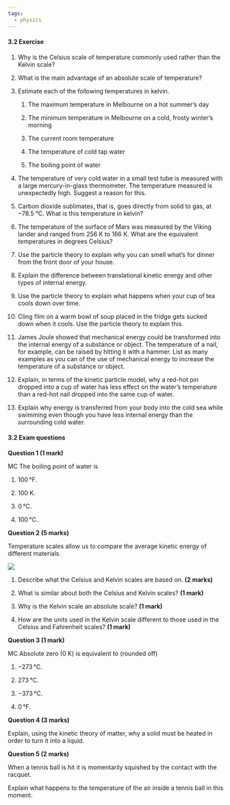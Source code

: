 ```yaml
---
tags:
  - physics
---
```

#### 3.2 Exercise

1. Why is the Celsius scale of temperature commonly used rather than the Kelvin scale?

	

2. What is the main advantage of an absolute scale of temperature?
    
3. Estimate each of the following temperatures in kelvin.
    
    1. The maximum temperature in Melbourne on a hot summer’s day
        
    2. The minimum temperature in Melbourne on a cold, frosty winter’s morning
        
    3. The current room temperature
        
    4. The temperature of cold tap water
        
    5. The boiling point of water
        
4. The temperature of very cold water in a small test tube is measured with a large mercury-in-glass thermometer. The temperature measured is unexpectedly high. Suggest a reason for this.
    
5. Carbon dioxide sublimates, that is, goes directly from solid to gas, at −78.5 °C. What is this temperature in kelvin?
    
6. The temperature of the surface of Mars was measured by the Viking lander and ranged from 256 K to 166 K. What are the equivalent temperatures in degrees Celsius?
    
7. Use the particle theory to explain why you can smell what’s for dinner from the front door of your house.
    
8. Explain the difference between translational kinetic energy and other types of internal energy.
    
9. Use the particle theory to explain what happens when your cup of tea cools down over time.
    
10. Cling film on a warm bowl of soup placed in the fridge gets sucked down when it cools. Use the particle theory to explain this.
    
11. James Joule showed that mechanical energy could be transformed into the internal energy of a substance or object. The temperature of a nail, for example, can be raised by hitting it with a hammer. List as many examples as you can of the use of mechanical energy to increase the temperature of a substance or object.
    
12. Explain, in terms of the kinetic particle model, why a red-hot pin dropped into a cup of water has less effect on the water’s temperature than a red-hot nail dropped into the same cup of water.
    
13. Explain why energy is transferred from your body into the cold sea while swimming even though you have less internal energy than the surrounding cold water.
    

#### 3.2 Exam questions

**[](https://content2.learnon.com.au/embedded-searchlight?&isbn=9781119887843&assetid=tlvd-3953)Question 1 (1 mark)**

MC The boiling point of water is

1. 100 °F.
    
2. 100 K.
    
3. 0 °C.
    
4. 100 °C.
    

**[](https://content2.learnon.com.au/embedded-searchlight?&isbn=9781119887843&assetid=tlvd-3954)Question 2 (5 marks)**

Temperature scales allow us to compare the average kinetic energy of different materials.

[![](https://content2.learnon.com.au/secure/ebooks/97811198/9781119887843/images/c03f13.png)](https://content2.learnon.com.au/secure/ebooks/97811198/9781119887843/images/lightwindow/c03f13.png)

1. Describe what the Celsius and Kelvin scales are based on. ****(2 marks)****
    
2. What is similar about both the Celsius and Kelvin scales? ****(1 mark)****
    
3. Why is the Kelvin scale an absolute scale? ****(1 mark)****
    
4. How are the units used in the Kelvin scale different to those used in the Celsius and Fahrenheit scales? ****(1 mark)****
    

**[](https://content2.learnon.com.au/embedded-searchlight?&isbn=9781119887843&assetid=tlvd-3955)Question 3 (1 mark)**

MC Absolute zero (0 K) is equivalent to (rounded off)

1. −273 °C.
    
2. 273 °C.
    
3. −373 °C.
    
4. 0 °F.
    

**[](https://content2.learnon.com.au/embedded-searchlight?&isbn=9781119887843&assetid=tlvd-3956)Question 4 (3 marks)**

Explain, using the kinetic theory of matter, why a solid must be heated in order to turn it into a liquid.

**[](https://content2.learnon.com.au/embedded-searchlight?&isbn=9781119887843&assetid=tlvd-3957)Question 5 (2 marks)**

When a tennis ball is hit it is momentarily squished by the contact with the racquet.

Explain what happens to the temperature of the air inside a tennis ball in this moment.